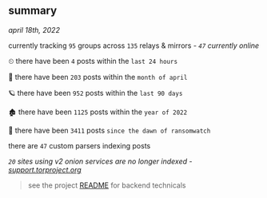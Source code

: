 
## summary
_april 18th, 2022_

currently tracking `95` groups across `135` relays & mirrors - _`47` currently online_

⏲ there have been `4` posts within the `last 24 hours`

🦈 there have been `203` posts within the `month of april`

🪐 there have been `952` posts within the `last 90 days`

🏚 there have been `1125` posts within the `year of 2022`

🦕 there have been `3411` posts `since the dawn of ransomwatch`

there are `47` custom parsers indexing posts

_`20` sites using v2 onion services are no longer indexed - [support.torproject.org](https://support.torproject.org/onionservices/v2-deprecation/)_

> see the project [README](https://github.com/thetanz/ransomwatch#ransomwatch--) for backend technicals
